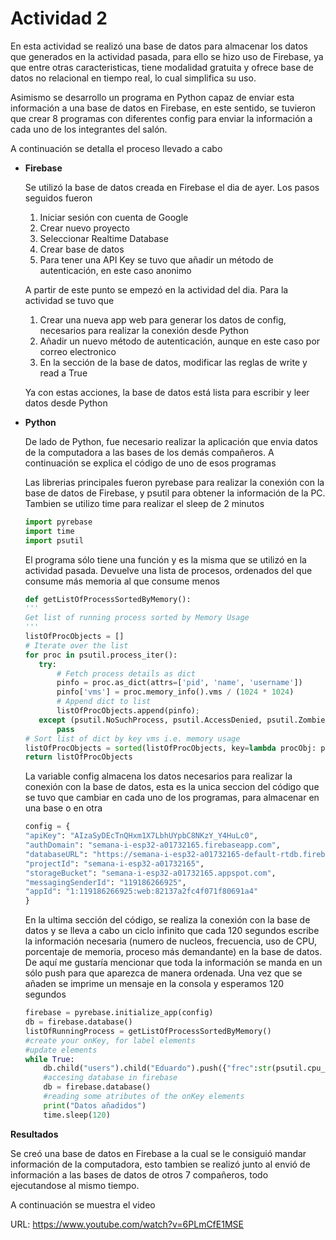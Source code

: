 # Actividad 2

En esta actividad se realizó una base de datos para almacenar los datos que generados en la actividad pasada, para ello se hizo uso de Firebase, ya que entre otras caracteristicas, tiene modalidad gratuita y ofrece base de datos no relacional en tiempo real, lo cual simplifica su uso. 

Asimismo se desarrollo un programa en Python capaz de enviar esta información a una base de datos en Firebase, en este sentido, se tuvieron que crear 8 programas con diferentes config para enviar la información a cada uno de los integrantes del salón.

A continuación se detalla el proceso llevado a cabo

- **Firebase**

  Se utilizó la base de datos creada en Firebase el dia de ayer. Los pasos seguidos fueron
  
  1. Iniciar sesión con cuenta de Google
  2. Crear nuevo proyecto
  3. Seleccionar Realtime Database
  4. Crear base de datos
  5. Para tener una API Key se tuvo que añadir un método de autenticación, en este caso anonimo
  
  A partir de este punto se empezó en la actividad del dia. Para la actividad se tuvo que
  
  1. Crear una nueva app web para generar los datos de config, necesarios para realizar la conexión desde Python
  2. Añadir un nuevo método de autenticación, aunque en este caso por correo electronico 
  3. En la sección de la base de datos, modificar las reglas de write y read a True
  
  Ya con estas acciones, la base de datos está lista para escribir y leer datos desde Python
  
- **Python**
 
  De lado de Python, fue necesario realizar la aplicación que envia datos de la computadora a las bases de los demás compañeros. A continuación se explica el código de uno de esos programas 
  
  Las librerias principales fueron pyrebase para realizar la conexión con la base de datos de Firebase, y psutil para obtener la información de la PC. Tambien se utilizo time para realizar el sleep de 2 minutos
  
     ``` Python
     import pyrebase
     import time
     import psutil
     ```
  El programa sólo tiene una función y es la misma que se utilizó en la actividad pasada. Devuelve una lista de procesos, ordenados del que consume más memoria al que consume menos
  
     ``` Python
     def getListOfProcessSortedByMemory():
     '''
     Get list of running process sorted by Memory Usage
     '''
     listOfProcObjects = []
     # Iterate over the list
     for proc in psutil.process_iter():
        try:
            # Fetch process details as dict
            pinfo = proc.as_dict(attrs=['pid', 'name', 'username'])
            pinfo['vms'] = proc.memory_info().vms / (1024 * 1024)
            # Append dict to list
            listOfProcObjects.append(pinfo);
        except (psutil.NoSuchProcess, psutil.AccessDenied, psutil.ZombieProcess):
            pass
     # Sort list of dict by key vms i.e. memory usage
     listOfProcObjects = sorted(listOfProcObjects, key=lambda procObj: procObj['vms'], reverse=True)
     return listOfProcObjects
     ```
  La variable config almacena los datos necesarios para realizar la conexión con la base de datos, esta es la unica seccion del código que se tuvo que cambiar en cada uno de los programas, para almacenar en una base o en otra
  
     ``` Python
     config = {
     "apiKey": "AIzaSyDEcTnQHxm1X7LbhUYpbC8NKzY_Y4HuLc0",
     "authDomain": "semana-i-esp32-a01732165.firebaseapp.com",
     "databaseURL": "https://semana-i-esp32-a01732165-default-rtdb.firebaseio.com",
     "projectId": "semana-i-esp32-a01732165",
     "storageBucket": "semana-i-esp32-a01732165.appspot.com",
     "messagingSenderId": "119186266925",
     "appId": "1:119186266925:web:82137a2fc4f071f80691a4"
     }

     ```
  En la ultima sección del código, se realiza la conexión con la base de datos y se lleva a cabo un ciclo infinito que cada 120 segundos escribe la información necesaria (numero de nucleos, frecuencia, uso de CPU, porcentaje de memoria, proceso más demandante) en la base de datos. De aquí me gustaría mencionar que toda la información se manda en un sólo push para que aparezca de manera ordenada. Una vez que se añaden se imprime un mensaje en la consola y esperamos 120 segundos
  
     ``` Python
     firebase = pyrebase.initialize_app(config)
     db = firebase.database()
     listOfRunningProcess = getListOfProcessSortedByMemory()
     #create your onKey, for label elements
     #update elements
     while True:
         db.child("users").child("Eduardo").push({"frec":str(psutil.cpu_freq()[0]),"num":str(psutil.cpu_count()),"uso":str( psutil.cpu_percent(4)),"mem":str(psutil.virtual_memory()[2]),"proc":str(listOfRunningProcess[0]["name"])})
         #accesing database in firebase
         db = firebase.database()
         #reading some atributes of the onKey elements
         print("Datos añadidos")
         time.sleep(120)

     ```

**Resultados**

Se creó una base de datos en Firebase a la cual se le consiguió mandar información de la computadora, esto tambien se realizó junto al envió de información a las bases de datos de otros 7 compañeros, todo ejecutandose al mismo tiempo. 

A continuación se muestra el video

URL: https://www.youtube.com/watch?v=6PLmCfE1MSE
